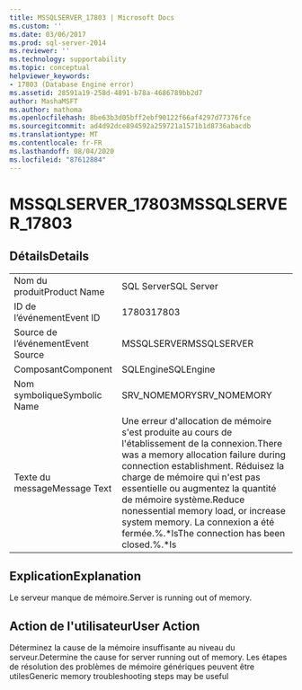 ```yaml
---
title: MSSQLSERVER_17803 | Microsoft Docs
ms.custom: ''
ms.date: 03/06/2017
ms.prod: sql-server-2014
ms.reviewer: ''
ms.technology: supportability
ms.topic: conceptual
helpviewer_keywords:
- 17803 (Database Engine error)
ms.assetid: 28591a19-258d-4891-b78a-4686789bb2d7
author: MashaMSFT
ms.author: mathoma
ms.openlocfilehash: 8be63b3d05bff2ebf90122f66af4297d77376fce
ms.sourcegitcommit: ad4d92dce894592a259721a1571b1d8736abacdb
ms.translationtype: MT
ms.contentlocale: fr-FR
ms.lasthandoff: 08/04/2020
ms.locfileid: "87612884"
---
```

# <a name="mssqlserver_17803"></a><span data-ttu-id="5efe7-102">MSSQLSERVER_17803</span><span class="sxs-lookup"><span data-stu-id="5efe7-102">MSSQLSERVER_17803</span></span>
    
## <a name="details"></a><span data-ttu-id="5efe7-103">Détails</span><span class="sxs-lookup"><span data-stu-id="5efe7-103">Details</span></span>  
  
|||  
|-|-|  
|<span data-ttu-id="5efe7-104">Nom du produit</span><span class="sxs-lookup"><span data-stu-id="5efe7-104">Product Name</span></span>|<span data-ttu-id="5efe7-105">SQL Server</span><span class="sxs-lookup"><span data-stu-id="5efe7-105">SQL Server</span></span>|  
|<span data-ttu-id="5efe7-106">ID de l’événement</span><span class="sxs-lookup"><span data-stu-id="5efe7-106">Event ID</span></span>|<span data-ttu-id="5efe7-107">17803</span><span class="sxs-lookup"><span data-stu-id="5efe7-107">17803</span></span>|  
|<span data-ttu-id="5efe7-108">Source de l’événement</span><span class="sxs-lookup"><span data-stu-id="5efe7-108">Event Source</span></span>|<span data-ttu-id="5efe7-109">MSSQLSERVER</span><span class="sxs-lookup"><span data-stu-id="5efe7-109">MSSQLSERVER</span></span>|  
|<span data-ttu-id="5efe7-110">Composant</span><span class="sxs-lookup"><span data-stu-id="5efe7-110">Component</span></span>|<span data-ttu-id="5efe7-111">SQLEngine</span><span class="sxs-lookup"><span data-stu-id="5efe7-111">SQLEngine</span></span>|  
|<span data-ttu-id="5efe7-112">Nom symbolique</span><span class="sxs-lookup"><span data-stu-id="5efe7-112">Symbolic Name</span></span>|<span data-ttu-id="5efe7-113">SRV_NOMEMORY</span><span class="sxs-lookup"><span data-stu-id="5efe7-113">SRV_NOMEMORY</span></span>|  
|<span data-ttu-id="5efe7-114">Texte du message</span><span class="sxs-lookup"><span data-stu-id="5efe7-114">Message Text</span></span>|<span data-ttu-id="5efe7-115">Une erreur d'allocation de mémoire s'est produite au cours de l'établissement de la connexion.</span><span class="sxs-lookup"><span data-stu-id="5efe7-115">There was a memory allocation failure during connection establishment.</span></span> <span data-ttu-id="5efe7-116">Réduisez la charge de mémoire qui n'est pas essentielle ou augmentez la quantité de mémoire système.</span><span class="sxs-lookup"><span data-stu-id="5efe7-116">Reduce nonessential memory load, or increase system memory.</span></span> <span data-ttu-id="5efe7-117">La connexion a été fermée.%.\*ls</span><span class="sxs-lookup"><span data-stu-id="5efe7-117">The connection has been closed.%.\*ls</span></span>|  
  
## <a name="explanation"></a><span data-ttu-id="5efe7-118">Explication</span><span class="sxs-lookup"><span data-stu-id="5efe7-118">Explanation</span></span>  
 <span data-ttu-id="5efe7-119">Le serveur manque de mémoire.</span><span class="sxs-lookup"><span data-stu-id="5efe7-119">Server is running out of memory.</span></span>  
  
## <a name="user-action"></a><span data-ttu-id="5efe7-120">Action de l'utilisateur</span><span class="sxs-lookup"><span data-stu-id="5efe7-120">User Action</span></span>  
 <span data-ttu-id="5efe7-121">Déterminez la cause de la mémoire insuffisante au niveau du serveur.</span><span class="sxs-lookup"><span data-stu-id="5efe7-121">Determine the cause for server running out of memory.</span></span> <span data-ttu-id="5efe7-122">Les étapes de résolution des problèmes de mémoire génériques peuvent être utiles</span><span class="sxs-lookup"><span data-stu-id="5efe7-122">Generic memory troubleshooting steps may be useful</span></span>  
  
  
